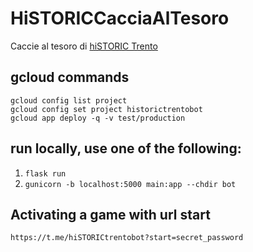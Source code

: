 # HiSTORICCacciaAlTesoro
Caccie al tesoro di [hiSTORIC Trento](https://www.historictrento.it)

## gcloud commands
```
gcloud config list project
gcloud config set project historictrentobot
gcloud app deploy -q -v test/production
```

## run locally, use one of the following:
1. `flask run`
2. `gunicorn -b localhost:5000 main:app --chdir bot`

## Activating a game with url start
`https://t.me/hiSTORICtrentobot?start=secret_password`


